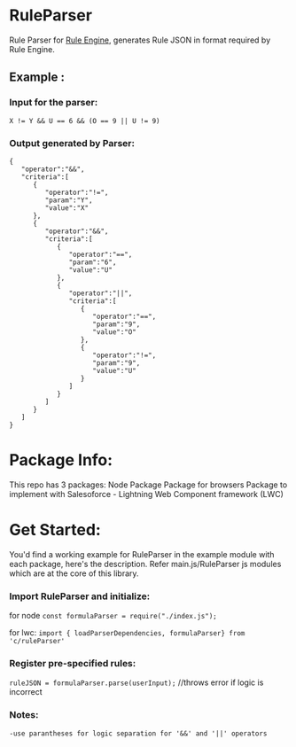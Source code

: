 # RuleParser

Rule Parser for [Rule Engine](https://github.com/prashantk0001/RuleEngine), generates Rule JSON in format required by Rule Engine.

## Example : 

### Input for the parser: 
`X != Y && U == 6 && (O == 9 || U != 9)`

### Output generated by Parser:
```
{
   "operator":"&&",
   "criteria":[
      {
         "operator":"!=",
         "param":"Y",
         "value":"X"
      },
      {
         "operator":"&&",
         "criteria":[
            {
               "operator":"==",
               "param":"6",
               "value":"U"
            },
            {
               "operator":"||",
               "criteria":[
                  {
                     "operator":"==",
                     "param":"9",
                     "value":"O"
                  },
                  {
                     "operator":"!=",
                     "param":"9",
                     "value":"U"
                  }
               ]
            }
         ]
      }
   ]
}
```

# Package Info:

This repo has 3 packages:
Node Package
Package for browsers
Package to implement with Salesoforce - Lightning Web Component framework (LWC)

# Get Started:

You'd find a working example for RuleParser in the example module with each package, here's the description. Refer main.js/RuleParser js modules which are at the core of this library.

### Import RuleParser and initialize:

for node
`const formulaParser = require("./index.js");`


for lwc:
`import { loadParserDependencies, formulaParser} from 'c/ruleParser'`

### Register pre-specified rules:

`ruleJSON = formulaParser.parse(userInput);`   //throws error if logic is incorrect

### Notes:

    -use parantheses for logic separation for '&&' and '||' operators 
    
     
